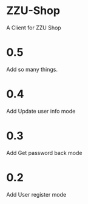 ZZU-Shop
========
A Client for ZZU Shop

0.5
=======
Add so many things.

0.4
========
Add Update user info mode

0.3
========
Add Get password back mode

0.2
========
Add User register mode


